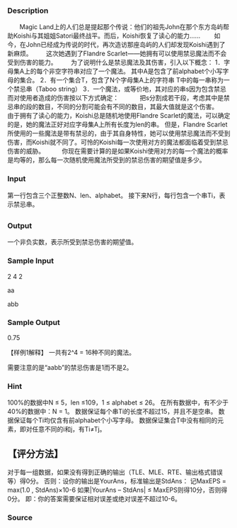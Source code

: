 
### Description
       Magic Land上的人们总是提起那个传说：他们的祖先John在那个东方岛屿帮助Koishi与其姐姐Satori最终战平。而后，Koishi恢复了读心的能力……
       
如今，在John已经成为传说的时代，再次造访那座岛屿的人们却发现Koishi遇到了新麻烦。
       这次她遇到了Flandre Scarlet——她拥有可以使用禁忌魔法而不会受到伤害的能力。
       为了说明什么是禁忌魔法及其伤害，引入以下概念：
1．字母集A上的每个非空字符串对应了一个魔法。
其中A是包含了前alphabet个小写字母的集合。
2．有一个集合T，包含了N个字母集A上的字符串
T中的每一串称为一个禁忌串（Taboo string）
3．一个魔法，或等价地，其对应的串s因为包含禁忌而对使用者造成的伤害按以下方式确定：
           把s分割成若干段，考虑其中是禁忌串的段的数目，不同的分割可能会有不同的数目，其最大值就是这个伤害。
       
由于拥有了读心的能力，Koishi总是随机地使用Flandre Scarlet的魔法，可以确定的是，她的魔法正好对应字母集A上所有长度为len的串。
但是，Flandre Scarlet所使用的一些魔法是带有禁忌的，由于其自身特性，她可以使用禁忌魔法而不受到伤害，而Koishi就不同了。可怜的Koishi每一次使用对方的魔法都面临着受到禁忌伤害的威胁。
 
       你现在需要计算的是如果Koishi使用对方的每一个魔法的概率是均等的，那么每一次随机使用魔法所受到的禁忌伤害的期望值是多少。
 

### Input
第一行包含三个正整数N、len、alphabet。
接下来N行，每行包含一个串Ti，表示禁忌串。

## 




### Output
一个非负实数，表示所受到禁忌伤害的期望值。
 

### Sample Input
2 4 2

aa

abb


### Sample Output
0.75

【样例1解释】
一共有2^4 = 16种不同的魔法。

需要注意的是“aabb”的禁忌伤害是1而不是2。

### Hint
100%的数据中N ≤ 5，len ≤109，1 ≤ alphabet ≤ 26。
在所有数据中，有不少于40%的数据中：N = 1。
数据保证每个串Ti的长度不超过15，并且不是空串。
数据保证每个Ti均仅含有前alphabet个小写字母。
数据保证集合T中没有相同的元素，即对任意不同的i和j，有Ti≠Tj。

## 【评分方法】

对于每一组数据，如果没有得到正确的输出（TLE、MLE、RTE、输出格式错误等）得0分。
否则：设你的输出是YourAns，标准输出是StdAns：
记MaxEPS = max(1.0 , StdAns)×10-6
如果|YourAns – StdAns| ≤ MaxEPS则得10分，否则得0分。
即：你的答案需要保证相对误差或绝对误差不超过10-6。
### Source

